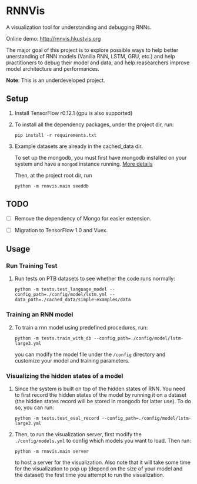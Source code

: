 # RNNVis

A visualization tool for understanding and debugging RNNs.

Online demo: http://rnnvis.hkustvis.org

The major goal of this project is to explore possible ways to help better unerstanding of RNN models (Vanilla RNN, LSTM, GRU, etc.)
and help practitioners to debug their model and data, and help reasearchers improve model architecture and performances.

**Note**: This is an underdeveloped project.

## Setup

1. Install TensorFlow r0.12.1 (gpu is also supported)

2. To install all the dependency packages, under the project dir, run:
 
    `pip install -r requirements.txt` 

3. Example datasets are already in the cached_data dir.
 
   To set up the mongodb, you must first have mongodb installed on your system and have a `mongod` instance running. [More details](https://docs.mongodb.com/manual/administration/install-community/)
   
   Then, at the project root dir, run
   
   `python -m rnnvis.main seeddb`

## TODO

- [ ] Remove the dependency of Mongo for easier extension.

- [ ] Migration to TensorFlow 1.0 and Vuex.

## Usage

### Run Training Test

1. Run tests on PTB datasets to see whether the code runs normally: 

    `python -m tests.test_language_model --config_path=./config/model/lstm.yml --data_path=./cached_data/simple-examples/data`

### Training an RNN model

2. To train a rnn model using predefined procedures, run:

    `python -m tests.train_with_db --config_path=./config/model/lstm-large3.yml`

    you can modify the model file under the `/config` directory and customize your model and training parameters.


### Visualizing the hidden states of a model

1. Since the system is built on top of the hidden states of RNN. You need to first record the hidden states of the model by running it on a dataset (the hidden states record will be stored in mongodb for latter use). To do so, you can run:

    `python -m tests.test_eval_record --config_path=./config/model/lstm-large3.yml`

2. Then, to run the visualization server, first modify the `./config/models.yml` to config which models you want to load. Then run:

    `python -m rnnvis.main server` 

    to host a server for the visualization. Also note that it will take some time for the visualization to pop up (depend on the size of your model and the dataset) the first time you attempt to run the visualization.


